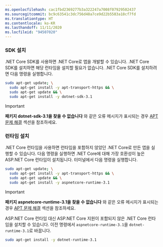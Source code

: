 ```yaml
---
ms.openlocfilehash: cac1fbd2369277b3a322247a7008f07929502437
ms.sourcegitcommit: bc9c63541c3dc756d48a7ce9d22b5583a18cf7fd
ms.translationtype: HT
ms.contentlocale: ko-KR
ms.lasthandoff: 11/11/2020
ms.locfileid: "94507020"
---
```


### <a name="install-the-sdk"></a>SDK 설치

.NET Core SDK를 사용하면 .NET Core로 앱을 개발할 수 있습니다. .NET Core SDK를 설치하면 해당 런타임을 설치할 필요가 없습니다. .NET Core SDK를 설치하려면 다음 명령을 실행합니다.

```bash
sudo apt-get update; \
  sudo apt-get install -y apt-transport-https && \
  sudo apt-get update && \
  sudo apt-get install -y dotnet-sdk-3.1
```

> [!IMPORTANT]
> **패키지 dotnet-sdk-3.1을 찾을 수 없습니다** 와 같은 오류 메시지가 표시되는 경우 [APT 문제 해결](#apt-troubleshooting) 섹션을 참조하세요.

### <a name="install-the-runtime"></a>런타임 설치

.NET Core 런타임을 사용하면 런타임을 포함하지 않았던 .NET Core로 만든 앱을 실행할 수 있습니다. 다음 명령을 실행하면 .NET Core에 대해 가장 호환성이 높은 ASP.NET Core 런타임이 설치됩니다. 터미널에서 다음 명령을 실행합니다.

```bash
sudo apt-get update; \
  sudo apt-get install -y apt-transport-https && \
  sudo apt-get update && \
  sudo apt-get install -y aspnetcore-runtime-3.1
```

> [!IMPORTANT]
> **패키지 aspnetcore-runtime-3.1을 찾을 수 없습니다** 와 같은 오류 메시지가 표시되는 경우 [APT 문제 해결](#apt-troubleshooting) 섹션을 참조하세요.

ASP.NET Core 런타임 대신 ASP.NET Core 지원이 포함되지 않은 .NET Core 런타임을 설치할 수 있습니다. 이전 명령에서 `aspnetcore-runtime-3.1`을 `dotnet-runtime-3.1`로 바꿉니다.

```bash
sudo apt-get install -y dotnet-runtime-3.1
```
